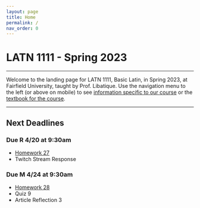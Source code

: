 ```yaml
---
layout: page
title: Home
permalink: /
nav_order: 0
---
```


# LATN 1111 - Spring 2023

***

Welcome to the landing page for LATN 1111, Basic Latin, in Spring 2023, at Fairfield University, taught by Prof. Libatique. Use the navigation menu to the left (or above on mobile) to see [information specific to our course](/course_info) or the [textbook for the course](/textbook).

***

## Next Deadlines

### Due R 4/20 at 9:30am

* [Homework 27](../homework/homework#homework-27-due-r-420)
* Twitch Stream Response

### Due M 4/24 at 9:30am

* [Homework 28](../homework/homework#homework-28-due-m-424)
* Quiz 9
* Article Reflection 3
